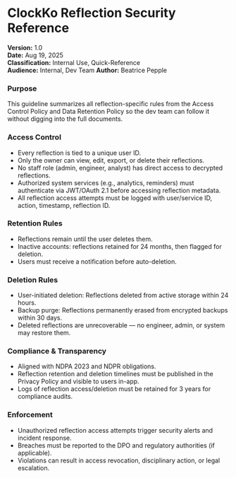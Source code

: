 # ClockKo Reflection Security Reference

**Version:** 1.0  
**Date:** Aug 19, 2025  
**Classification:** Internal Use, Quick-Reference  
**Audience:** Internal, Dev Team
**Author:** Beatrice Pepple

### Purpose 

This guideline summarizes all reflection-specific rules from the Access Control Policy and Data Retention Policy so the dev team can follow it without digging into the full documents.

### Access Control

- Every reflection is tied to a unique user ID.
- Only the owner can view, edit, export, or delete their reflections.
- No staff role (admin, engineer, analyst) has direct access to decrypted reflections.
- Authorized system services (e.g., analytics, reminders) must authenticate via JWT/OAuth 2.1 before accessing reflection metadata.
- All reflection access attempts must be logged with user/service ID, action, timestamp, reflection ID.

### Retention Rules

- Reflections remain until the user deletes them.
- Inactive accounts: reflections retained for 24 months, then flagged for deletion.
- Users must receive a notification before auto-deletion.

### Deletion Rules

- User-initiated deletion: Reflections deleted from active storage within 24 hours.
- Backup purge: Reflections permanently erased from encrypted backups within 30 days.
- Deleted reflections are unrecoverable — no engineer, admin, or system may restore them.

### Compliance & Transparency

- Aligned with NDPA 2023 and NDPR obligations.
- Reflection retention and deletion timelines must be published in the Privacy Policy and visible to users in-app.
- Logs of reflection access/deletion must be retained for 3 years for compliance audits.

### Enforcement

- Unauthorized reflection access attempts trigger security alerts and incident response.
- Breaches must be reported to the DPO and regulatory authorities (if applicable).
- Violations can result in access revocation, disciplinary action, or legal escalation.
